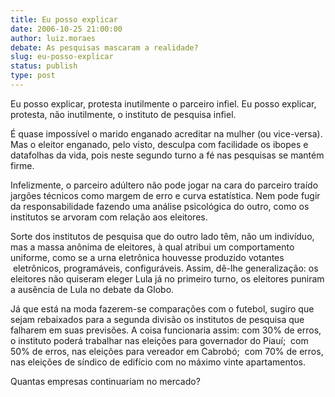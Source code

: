 ```yaml
---
title: Eu posso explicar
date: 2006-10-25 21:00:00
author: luiz.moraes
debate: As pesquisas mascaram a realidade?
slug: eu-posso-explicar
status: publish 
type: post
---
```


Eu posso explicar, protesta inutilmente o parceiro infiel. Eu posso explicar, protesta, não
inutilmente, o instituto de pesquisa infiel. 

É
quase impossível o marido enganado acreditar na mulher (ou vice-versa). Mas o
eleitor enganado, pelo visto, desculpa com facilidade os ibopes e datafolhas da
vida, pois neste segundo turno a fé nas pesquisas se mantém firme.

Infelizmente,
o parceiro adúltero não pode jogar na cara do parceiro traído jargões técnicos
como margem de erro e curva estatística. Nem pode fugir da responsabilidade
fazendo uma análise psicológica do outro, como os institutos se arvoram com
relação aos eleitores.

Sorte
dos institutos de pesquisa que do outro lado têm, não um indivíduo, mas a massa
anônima de eleitores, à qual atribui um comportamento uniforme, como se a urna
eletrônica houvesse produzido votantes  eletrônicos, programáveis, configuráveis.
Assim, dê-lhe generalização: os eleitores não quiseram eleger Lula já no
primeiro turno, os eleitores puniram a ausência de Lula no debate da Globo.

Já
que está na moda fazerem-se comparações com o futebol, sugiro que sejam
rebaixados para a segunda divisão os institutos de pesquisa que falharem em
suas previsões. A coisa funcionaria assim: com 30% de erros, o instituto poderá
trabalhar nas eleições para governador do Piauí;  com 50% de erros, nas eleições
para vereador em Cabrobó;  com 70% de erros, nas eleições de síndico de edifício com
no máximo vinte apartamentos. 

Quantas
empresas continuariam no mercado?
